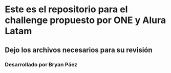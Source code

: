 # Este es el repositorio para el challenge propuesto por ONE y Alura Latam
## Dejo los archivos necesarios para su revisión
### Desarrollado por Bryan Páez
